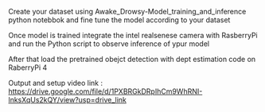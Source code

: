 Create your dataset using Awake_Drowsy-Model_training_and_inference python notebbok and fine tune the model according to your dataset

Once model is trained integrate the intel realsenese camera with RasberryPi and run the Python script to observe inference of ypur model

After that load the pretrained obejct detection with dept estimation code on RaberryPi 4 


Output and setup video link : https://drive.google.com/file/d/1PXBRGkDRpIhCm9WhRNI-lnksXqUs2kQY/view?usp=drive_link

